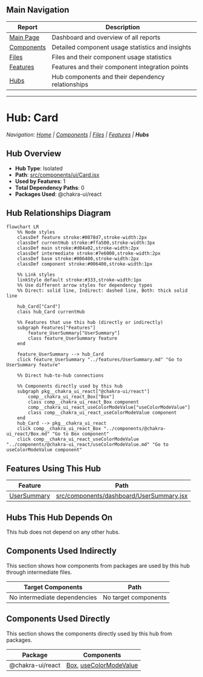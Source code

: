 ## Main Navigation

| Report | Description |
|--------|-------------|
| [Main Page](../index.md) | Dashboard and overview of all reports |
| [Components](../components.md) | Detailed component usage statistics and insights |
| [Files](../files.md) | Files and their component usage statistics |
| [Features](../features.md) | Features and their component integration points |
| [Hubs](../hubs.md) | Hub components and their dependency relationships |

---

# Hub: Card

*Navigation: [Home](../index.md) | [Components](../components.md) | [Files](../files.md) | [Features](../features.md) | **Hubs***

## Hub Overview

- **Hub Type**: Isolated
- **Path**: [src/components/ui/Card.jsx](https://github.com/star4beam/react-import-analyzer/blob/main/test-project/src/components/ui/Card.jsx)
- **Used by Features**: 1
- **Total Dependency Paths**: 0
- **Packages Used**: @chakra-ui/react

## Hub Relationships Diagram

```mermaid
flowchart LR
    %% Node styles
    classDef feature stroke:#0078d7,stroke-width:2px
    classDef currentHub stroke:#ffa500,stroke-width:3px
    classDef main stroke:#d04a02,stroke-width:2px
    classDef intermediate stroke:#7e6000,stroke-width:2px
    classDef base stroke:#006400,stroke-width:2px
    classDef component stroke:#006400,stroke-width:1px

    %% Link styles
    linkStyle default stroke:#333,stroke-width:1px
    %% Use different arrow styles for dependency types
    %% Direct: solid line, Indirect: dashed line, Both: thick solid line

    hub_Card["Card"]
    class hub_Card currentHub

    %% Features that use this hub (directly or indirectly)
    subgraph Features["Features"]
        feature_UserSummary["UserSummary"]
        class feature_UserSummary feature
    end

    feature_UserSummary --> hub_Card
    click feature_UserSummary "../features/UserSummary.md" "Go to UserSummary feature"

    %% Direct hub-to-hub connections

    %% Components directly used by this hub
    subgraph pkg__chakra_ui_react["@chakra-ui/react"]
        comp__chakra_ui_react_Box["Box"]
        class comp__chakra_ui_react_Box component
        comp__chakra_ui_react_useColorModeValue["useColorModeValue"]
        class comp__chakra_ui_react_useColorModeValue component
    end
    hub_Card --> pkg__chakra_ui_react
    click comp__chakra_ui_react_Box "../components/@chakra-ui_react/Box.md" "Go to Box component"
    click comp__chakra_ui_react_useColorModeValue "../components/@chakra-ui_react/useColorModeValue.md" "Go to useColorModeValue component"

```

## Features Using This Hub

| Feature | Path |
|---------|------|
| [UserSummary](../features/UserSummary.md) | [src/components/dashboard/UserSummary.jsx](https://github.com/star4beam/react-import-analyzer/blob/main/test-project/src/components/dashboard/UserSummary.jsx) |

## Hubs This Hub Depends On

This hub does not depend on any other hubs.

## Components Used Indirectly

This section shows how components from packages are used by this hub through intermediate files.

| Target Components | Path |
| ---------------- | ---- |
| No intermediate dependencies | No target components |

## Components Used Directly

This section shows the components directly used by this hub from packages.

| Package | Components |
| ------- | ---------- |
| @chakra-ui/react | [Box](../components/@chakra-ui_react/Box.md), [useColorModeValue](../components/@chakra-ui_react/useColorModeValue.md) |


